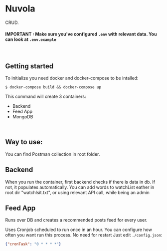 # Nuvola

CRUD. 
#### IMPORTANT : Make sure you've configured `.env` with relevant data. You can look at `.env.example`
<br>

## Getting started 
To initialize you need docker and docker-compose to be intalled:
```shellsession
$ docker-compose build && docker-compose up
```

This command will create 3 containers: 
- Backend
- Feed App
- MongoDB

<br>

## Way to use: 
You can find Postman collection in root folder.

## Backend
When you run the container, first backend checks if there is data in db. If not, it populates automatically.
You can add words to watchList eather in root dir "watchlsit.txt", or using relevant API call, while being an admin

## Feed App
Runs over DB and creates a recommended posts feed for every user.

Uses Cronjob scheduled to run once in an hour.
You can configure how often you want run this process. No need for restart
Just edit `./config.json`:

```json
{"cronTask": "0 * * * *"}
```
